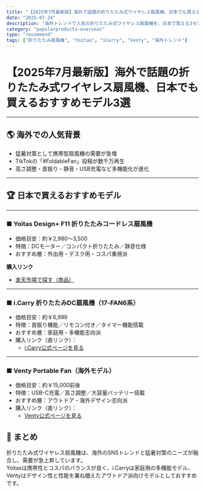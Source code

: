 ```yaml
---
title: "【2025年7月最新版】海外で話題の折りたたみ式ワイヤレス扇風機、日本でも買えるおすすめモデル3選"
date: "2025-07-24"
description: "海外トレンドで人気の折りたたみ式ワイヤレス扇風機を、日本で買える3モデルとして紹介。Yoitasは楽天アフィリエイトリンク、i.CarryとVentyは直リンク掲載。"
category: "popularproducts-overseas"
type: "recommend"
tags: ["折りたたみ扇風機", "Yoitas", "iCarry", "Venty", "海外トレンド"]
---
```


# 【2025年7月最新版】海外で話題の折りたたみ式ワイヤレス扇風機、日本でも買えるおすすめモデル3選

---

## 🌎 海外での人気背景
- 猛暑対策として携帯型扇風機の需要が急増  
- TikTokの「#FoldableFan」投稿が数千万再生  
- 高さ調整・首振り・静音・USB充電など多機能化が進化

---

## 🏆 日本で買えるおすすめモデル

---

### ■ Yoitas Design+ F11 折りたたみコードレス扇風機
- 価格目安：約￥2,980〜3,500  
- 特徴：DCモーター／コンパクト折りたたみ／静音仕様  
- おすすめ層：外出用・デスク用・コスパ重視派  

**購入リンク**  
- [楽天市場で探す（商品）](https://af.moshimo.com/af/c/click?a_id=5122395&p_id=54&pc_id=54&pl_id=616&url=https%3A%2F%2Fitem.rakuten.co.jp%2Fyoitas%2Ff11-001%2F&m=https%3A%2F%2Fm.rakuten.co.jp%2Fyoitas%2Fi%2F10000088%2F)   


---

### ■ i.Carry 折りたたみDC扇風機（17‑FAN6系）
- 価格目安：約￥6,999  
- 特徴：首振り機能／リモコン付き／タイマー機能搭載  
- おすすめ層：家庭用・多機能志向派  
- 購入リンク（直リンク）：  
  - [i.Carry公式ページを見る](https://www.iccarry.com/)

---

### ■ Venty Portable Fan（海外モデル）
- 価格目安：約￥15,000前後  
- 特徴：USB-C充電／高さ調整／大容量バッテリー搭載  
- おすすめ層：アウトドア・海外デザイン志向派  
- 購入リンク（直リンク）：  
  - [Venty公式ページを見る](https://ventyfan.com/)

## 💬 まとめ
折りたたみ式ワイヤレス扇風機は、海外のSNSトレンドと猛暑対策のニーズが融合し、需要が急上昇しています。  
Yoitasは携帯性とコスパのバランスが良く、i.Carryは家庭用の多機能モデル、Ventyはデザイン性と性能を兼ね備えたアウトドア派向けモデルとしておすすめです。  


